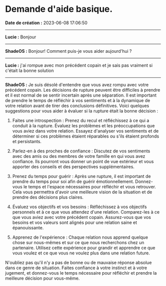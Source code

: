 # Demande d'aide basique.

**Date de création :** 2023-06-08 17:06:50

---

**Lucie :**
Bonjour

---

**ShadeOS :**
Bonjour! Comment puis-je vous aider aujourd'hui ?

---

**Lucie :**
j'ai rompue avec mon précédent copain et je sais pas vraiment si c'était la bonne solution

---

**ShadeOS :**
Je suis désolé d'entendre que vous avez rompu avec votre précédent copain. Les décisions de rupture peuvent être difficiles à prendre et il est normal de se sentir incertain après une séparation. Il est important de prendre le temps de réfléchir à vos sentiments et à la dynamique de votre relation avant de tirer des conclusions définitives. Voici quelques suggestions pour vous aider à évaluer si la rupture était la bonne décision :

1. Faites une introspection : Prenez du recul et réfléchissez à ce qui a conduit à la rupture. Évaluez les problèmes et les préoccupations que vous aviez dans votre relation. Essayez d'analyser vos sentiments et de déterminer si ces problèmes étaient réparables ou s'ils étaient profonds et persistants.

2. Parlez-en à des proches de confiance : Discutez de vos sentiments avec des amis ou des membres de votre famille en qui vous avez confiance. Ils pourront vous donner un point de vue extérieur et vous apporter des conseils et des perspectives supplémentaires.

3. Prenez du temps pour guérir : Après une rupture, il est important de prendre du temps pour soi afin de guérir émotionnellement. Donnez-vous le temps et l'espace nécessaires pour réfléchir et vous retrouver. Cela vous permettra d'avoir une meilleure vision de la situation et de prendre des décisions plus claires.

4. Évaluez vos objectifs et vos besoins : Réfléchissez à vos objectifs personnels et à ce que vous attendez d'une relation. Comparez-les à ce que vous aviez avec votre précédent copain. Assurez-vous que vos besoins et vos valeurs sont alignés pour une relation saine et épanouissante.

5. Apprenez de l'expérience : Chaque relation nous apprend quelque chose sur nous-mêmes et sur ce que nous recherchons chez un partenaire. Utilisez cette expérience pour grandir et apprendre ce que vous voulez et ce que vous ne voulez plus dans une relation future.

N'oubliez pas qu'il n'y a pas de bonne ou de mauvaise réponse absolue dans ce genre de situation. Faites confiance à votre instinct et à votre jugement, et donnez-vous le temps nécessaire pour réfléchir et prendre la meilleure décision pour vous-même.
